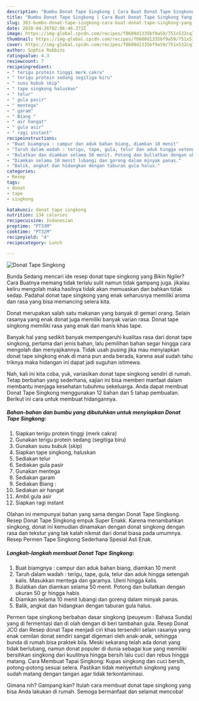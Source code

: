 ```yaml
---
description: "Bumbu Donat Tape Singkong | Cara Buat Donat Tape Singkong Yang Paling Enak"
title: "Bumbu Donat Tape Singkong | Cara Buat Donat Tape Singkong Yang Paling Enak"
slug: 303-bumbu-donat-tape-singkong-cara-buat-donat-tape-singkong-yang-paling-enak
date: 2020-04-26T02:06:46.372Z
image: https://img-global.cpcdn.com/recipes/f0680d1335bf9a59/751x532cq70/donat-tape-singkong-foto-resep-utama.jpg
thumbnail: https://img-global.cpcdn.com/recipes/f0680d1335bf9a59/751x532cq70/donat-tape-singkong-foto-resep-utama.jpg
cover: https://img-global.cpcdn.com/recipes/f0680d1335bf9a59/751x532cq70/donat-tape-singkong-foto-resep-utama.jpg
author: Sophia Robbins
ratingvalue: 4.3
reviewcount: 7
recipeingredient:
- " terigu protein tinggi merk cakra"
- " terigu protein sedang segitiga biru"
- " susu bubuk skip"
- " tape singkong haluskan"
- " telur"
- " gula pasir"
- " mentega"
- " garam"
- " Biang "
- " air hangat"
- " gula asir"
- " ragi instant"
recipeinstructions:
- "Buat biamgnya : campur dan aduk bahan biang, diamkan 10 menit"
- "Taruh dalam wadah : terigu, tape, gula, telur dan aduk hingga setengah kalis. Masukkan mentega dan garamya. Uleni hingga kalis."
- "Bulatkan dan diamkan selama 50 menit. Potong dan bullatkan dengan ukuran 50 gr hingga habis"
- "Diamkan selama 10 menit lubangi dan goreng dalam minyak panas."
- "Balik, angkat dan hidangkan dengan taburan gula halus."
categories:
- Resep
tags:
- donat
- tape
- singkong

katakunci: donat tape singkong 
nutrition: 134 calories
recipecuisine: Indonesian
preptime: "PT33M"
cooktime: "PT32M"
recipeyield: "4"
recipecategory: Lunch

---
```



![Donat Tape Singkong](https://img-global.cpcdn.com/recipes/f0680d1335bf9a59/751x532cq70/donat-tape-singkong-foto-resep-utama.jpg)

Bunda Sedang mencari ide resep donat tape singkong yang Bikin Ngiler? Cara Buatnya memang tidak terlalu sulit namun tidak gampang juga. jikalau keliru mengolah maka hasilnya tidak akan memuaskan dan bahkan tidak sedap. Padahal donat tape singkong yang enak seharusnya memiliki aroma dan rasa yang bisa memancing selera kita.

Donat merupakan salah satu makanan yang banyak di gemari orang. Selain rasanya yang enak donat juga memiliki banyak varian rasa. Donat tape singkong memiliki rasa yang enak dan manis khas tape.

Banyak hal yang sedikit banyak mempengaruhi kualitas rasa dari donat tape singkong, pertama dari jenis bahan, lalu pemilihan bahan segar hingga cara mengolah dan menyajikannya. Tidak usah pusing jika mau menyiapkan donat tape singkong enak di mana pun anda berada, karena asal sudah tahu triknya maka hidangan ini dapat jadi suguhan istimewa.


Nah, kali ini kita coba, yuk, variasikan donat tape singkong sendiri di rumah. Tetap berbahan yang sederhana, sajian ini bisa memberi manfaat dalam membantu menjaga kesehatan tubuhmu sekeluarga. Anda dapat membuat Donat Tape Singkong menggunakan 12 bahan dan 5 tahap pembuatan. Berikut ini cara untuk membuat hidangannya.

<!--inarticleads1-->

##### Bahan-bahan dan bumbu yang dibutuhkan untuk menyiapkan Donat Tape Singkong:

1. Siapkan  terigu protein tinggi (merk cakra)
1. Gunakan  terigu protein sedang (segitiga biru)
1. Gunakan  susu bubuk (skip)
1. Siapkan  tape singkong, haluskan
1. Sediakan  telur
1. Sediakan  gula pasir
1. Gunakan  mentega
1. Sediakan  garam
1. Sediakan  Biang :
1. Sediakan  air hangat
1. Ambil  gula asir
1. Siapkan  ragi instant


Olahan ini mempunyai bahan yang sama dengan Donat Tape Singkong. Resep Donat Tape Singkong empuk Super Enakk. Karena menambahkan singkong, donat ini kemudian dinamakan dengan donat singkong dengan rasa dan tekstur yang tak kalah nikmat dari donat biasa pada umumnya. Resep Permen Tape Singkong Sederhana Spesial Asli Enak. 

<!--inarticleads2-->

##### Langkah-langkah membuat Donat Tape Singkong:

1. Buat biamgnya : campur dan aduk bahan biang, diamkan 10 menit
1. Taruh dalam wadah : terigu, tape, gula, telur dan aduk hingga setengah kalis. Masukkan mentega dan garamya. Uleni hingga kalis.
1. Bulatkan dan diamkan selama 50 menit. Potong dan bullatkan dengan ukuran 50 gr hingga habis
1. Diamkan selama 10 menit lubangi dan goreng dalam minyak panas.
1. Balik, angkat dan hidangkan dengan taburan gula halus.


Permen tape singkong berbahan dasar singkong (peuyeum : Bahasa Sunda) yang di fermentasi dan di olah dengan di beri tambahan gula. Resep Donat JCO dan Resep donat Tape menjadi ciri khas tersendiri selain rasanya yang enak cemilan donat sendiri sangat digemari oleh anak-anak, sehingga bunda di rumah bisa praktek bila. Meski sekarang telah ada donat yang tidak berlubang, namun donat populer di dunia sebagai kue yang memiliki bersihkan singkong dari kuulitnya hingga bersih lalu cuci dan rebus hingga matang. Cara Membuat Tapai Singkong: Kupas singkong dan cuci bersih, potong-potong sesuai selera. Pastikan tidak menyentuh singkong yang sudah matang dengan tangan agar tidak terkontaminasi. 

Gimana nih? Gampang kan? Itulah cara membuat donat tape singkong yang bisa Anda lakukan di rumah. Semoga bermanfaat dan selamat mencoba!
